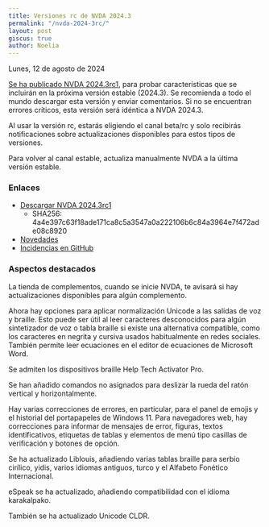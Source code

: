 ```yaml
---
title: Versiones rc de NVDA 2024.3
permalink: "/nvda-2024-3rc/"
layout: post
giscus: true
author: Noelia
---
```


<footer>Lunes, 12 de agosto de 2024</footer>

[Se ha publicado NVDA 2024.3rc1](https://www.nvaccess.org/post/nvda-2024-3rc1), para probar características que se incluirán en la próxima versión estable (2024.3). Se recomienda a todo el mundo descargar esta versión y enviar comentarios. Si no se encuentran errores críticos, esta versión será idéntica a NVDA 2024.3.

Al usar la versión rc, estarás eligiendo el canal beta/rc y solo recibirás notificaciones sobre actualizaciones disponibles para estos tipos de versiones.

Para volver al canal estable, actualiza manualmente NVDA a la última versión estable.

### Enlaces

- [Descargar NVDA 2024.3rc1](https://www.nvaccess.org/files/nvda/releases/2024.3rc1/nvda_2024.3rc1.exe)
  - SHA256: 4a4e397c63f18ade171ca8c5a3547a0a222106b6c84a3964e7f472ade08c8920
- [Novedades](https://www.nvaccess.org/files/nvda/releases/2024.3rc1/documentation/es/changes.html)
- [Incidencias en GitHub](https://github.com/nvaccess/nvda/issues)

### Aspectos destacados

La tienda de complementos, cuando se inicie NVDA, te avisará si hay actualizaciones disponibles para algún complemento.

Ahora hay opciones para aplicar normalización Unicode a las salidas de voz y braille. Esto puede ser útil al leer caracteres desconocidos para algún sintetizador de voz o tabla braille si existe una alternativa compatible, como los caracteres en negrita y cursiva usados habitualmente en redes sociales. También permite leer ecuaciones en el editor de ecuaciones de Microsoft Word.

Se admiten los dispositivos braille Help Tech Activator Pro.

Se han añadido comandos no asignados para deslizar la rueda del ratón vertical y horizontalmente.

Hay varias correcciones de errores, en particular, para el panel de emojis y el historial del portapapeles de Windows 11. Para navegadores web, hay correcciones para informar de mensajes de error, figuras, textos identificativos, etiquetas de tablas y elementos de menú tipo casillas de verificación y botones de opción.

Se ha actualizado Liblouis, añadiendo varias tablas braille para serbio cirílico, yidis, varios idiomas antiguos, turco y el Alfabeto Fonético Internacional.

eSpeak se ha actualizado, añadiendo compatibilidad con el idioma karakalpako.

También se ha actualizado Unicode CLDR.
